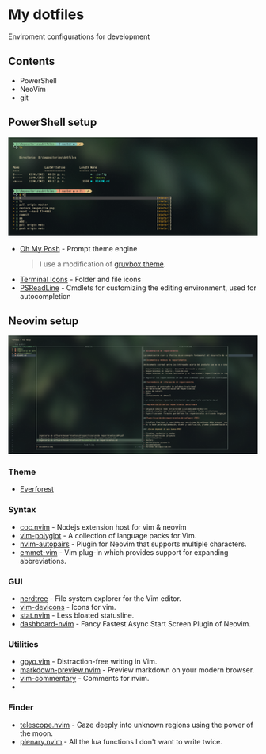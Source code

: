 # My  dotfiles
Enviroment configurations for development

## Contents
- PowerShell 
- NeoVim 
- git 

## PowerShell setup
![](images/terminal.png)
- [Oh My Posh](https://ohmyposh.dev/) - Prompt theme engine
	> I use a modification of [gruvbox theme](https://ohmyposh.dev/docs/themes#gruvbox).
- [Terminal Icons](https://github.com/devblackops/Terminal-Icons) - Folder and file icons
- [PSReadLine](https://docs.microsoft.com/en-us/powershell/module/psreadline/) - Cmdlets for customizing the editing environment, used for autocompletion

## Neovim setup
![](images/vim.png)
### Theme
- [Everforest](https://github.com/sainnhe/everforest)
### Syntax
- [coc.nvim](https://github.com/neoclide/coc.nvim) - Nodejs extension host for vim & neovim
- [vim-polyglot](https://github.com/sheerun/vim-polyglot) - A collection of language packs for Vim.
- [nvim-autopairs](https://github.com/windwp/nvim-autopairs) - Plugin for Neovim that supports multiple characters.
- [emmet-vim](https://github.com/mattn/emmet-vim) - Vim plug-in which provides support for expanding abbreviations.
### GUI
- [nerdtree](https://github.com/preservim/nerdtree) - File system explorer for the Vim editor.
- [vim-devicons](https://github.com/ryanoasis/vim-devicons) - Icons for vim.
- [stat.nvim](https://github.com/leath-dub/stat.nvim) - Less bloated statusline.
- [dashboard-nvim](https://github.com/glepnir/dashboard-nvim) - Fancy Fastest Async Start Screen Plugin of Neovim.
### Utilities
- [goyo.vim](https://github.com/junegunn/goyo.vim) - Distraction-free writing in Vim.
- [markdown-preview.nvim](https://github.com/iamcco/markdown-preview.nvim) - Preview markdown on your modern browser.
- [vim-commentary](https://github.com/tpope/vim-commentary) - Comments for nvim.
- 
### Finder
- [telescope.nvim](https://github.com/nvim-telescope/telescope.nvim) - Gaze deeply into unknown regions using the power of the moon.
- [plenary.nvim](https://github.com/nvim-lua/plenary.nvim) - All the lua functions I don't want to write twice.
